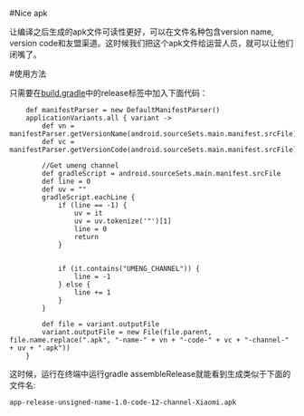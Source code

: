 #Nice apk

让编译之后生成的apk文件可读性更好，可以在文件名种包含version name, version code和友盟渠道。这时候我们把这个apk文件给运营人员，就可以让他们闭嘴了。

#使用方法

只需要在[build.gradle](https://github.com/ufo22940268/niceapk/blob/master/app/build.gradle)中的release标签中加入下面代码：

        def manifestParser = new DefaultManifestParser()
        applicationVariants.all { variant ->
            def vn = manifestParser.getVersionName(android.sourceSets.main.manifest.srcFile)
            def vc = manifestParser.getVersionCode(android.sourceSets.main.manifest.srcFile)

            //Get umeng channel
            def gradleScript = android.sourceSets.main.manifest.srcFile
            def line = 0
            def uv = ""
            gradleScript.eachLine {
                if (line == -1) {
                    uv = it
                    uv = uv.tokenize('"')[1]
                    line = 0
                    return
                }


                if (it.contains("UMENG_CHANNEL")) {
                    line = -1
                } else {
                    line += 1
                }
            }

            def file = variant.outputFile
            variant.outputFile = new File(file.parent, file.name.replace(".apk", "-name-" + vn + "-code-" + vc + "-channel-" + uv + ".apk"))
        }

这时候，运行在终端中运行gradle assembleRelease就能看到生成类似于下面的文件名:

    app-release-unsigned-name-1.0-code-12-channel-Xiaomi.apk

